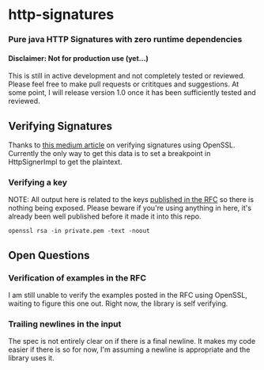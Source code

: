 # http-signatures

### Pure java HTTP Signatures with zero runtime dependencies

#### Disclaimer: Not for production use (yet...)
This is still in active development and not completely tested or reviewed. Please feel free to make 
pull requests or crititques and suggestions. At some point, I will release version 1.0 once it has
been sufficiently tested and reviewed.

## Verifying Signatures

Thanks to <a href="https://medium.com/@bn121rajesh/rsa-sign-and-verify-using-openssl-behind-the-scene-bf3cac0aade2">
this medium article</a> on verifying signatures using OpenSSL. Currently the only way to get this data is
to set a breakpoint in HttpSignerImpl to get the plaintext.


### Verifying a key

NOTE: All output here is related to the keys
<a href="https://www.ietf.org/id/draft-ietf-httpbis-message-signatures-00.html#name-example-keys">published in
the RFC</a> so there is nothing being exposed. Please beware if you're using anything in here, it's already
been well published before it made it into this repo.  

```
openssl rsa -in private.pem -text -noout
```

## Open Questions

### Verification of examples in the RFC
I am still unable to verify the examples posted in the RFC using OpenSSL, waiting to figure this one out.
Right now, the library is self verifying.

### Trailing newlines in the input
The spec is not entirely clear on if there is a final newline. It makes my code easier if there is so for now,
I'm assuming a newline is appropriate and the library uses it.